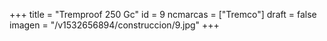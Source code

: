 +++
title = "Tremproof 250 Gc"
id = 9
ncmarcas = ["Tremco"]
draft = false
imagen = "/v1532656894/construccion/9.jpg"
+++

<!--more-->